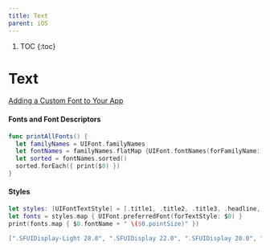 ```yaml
---
title: Text
parent: iOS
---
```


1. TOC
{:toc}
# Text

[Adding a Custom Font to Your App](https://developer.apple.com/documentation/uikit/text_display_and_fonts/adding_a_custom_font_to_your_app)

#### Fonts and Font Descriptors

```swift
func printAllFonts() {
  let familyNames = UIFont.familyNames
  let fontNames = familyNames.flatMap {UIFont.fontNames(forFamilyName: $0)}
  let sorted = fontNames.sorted()
  sorted.forEach({ print($0) })
}
```

#### Styles

```swift
let styles: [UIFontTextStyle] = [.title1, .title2, .title3, .headline, .subheadline, .body, .callout, .footnote, .caption1, .caption2]
let fonts = styles.map { UIFont.preferredFont(forTextStyle: $0) }
print(fonts.map { $0.fontName + " \($0.pointSize)" })

[".SFUIDisplay-Light 28.0", ".SFUIDisplay 22.0", ".SFUIDisplay 20.0", ".SFUIText-Semibold 17.0", ".SFUIText 15.0", ".SFUIText 17.0", ".SFUIText 16.0", ".SFUIText 13.0", ".SFUIText 12.0", ".SFUIText 11.0"]
```
